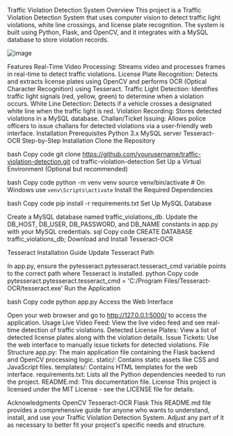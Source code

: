 Traffic Violation Detection System
Overview
This project is a Traffic Violation Detection System that uses computer vision to detect traffic light violations, white line crossings, and license plate recognition. The system is built using Python, Flask, and OpenCV, and it integrates with a MySQL database to store violation records.

![image](https://github.com/user-attachments/assets/796f5b0a-2dbb-4a89-9f71-712e2dbecf5c)


Features
Real-Time Video Processing: Streams video and processes frames in real-time to detect traffic violations.
License Plate Recognition: Detects and extracts license plates using OpenCV and performs OCR (Optical Character Recognition) using Tesseract.
Traffic Light Detection: Identifies traffic light signals (red, yellow, green) to determine when a violation occurs.
White Line Detection: Detects if a vehicle crosses a designated white line when the traffic light is red.
Violation Recording: Stores detected violations in a MySQL database.
Challan/Ticket Issuing: Allows police officers to issue challans for detected violations via a user-friendly web interface.
Installation
Prerequisites
Python 3.x
MySQL server
Tesseract-OCR
Step-by-Step Installation
Clone the Repository

bash
Copy code
git clone https://github.com/yourusername/traffic-violation-detection.git
cd traffic-violation-detection
Set Up a Virtual Environment (Optional but recommended)

bash
Copy code
python -m venv venv
source venv/bin/activate  # On Windows use `venv\Scripts\activate`
Install the Required Dependencies

bash
Copy code
pip install -r requirements.txt
Set Up MySQL Database

Create a MySQL database named traffic_violations_db.
Update the DB_HOST, DB_USER, DB_PASSWORD, and DB_NAME constants in app.py with your MySQL credentials.
sql
Copy code
CREATE DATABASE traffic_violations_db;
Download and Install Tesseract-OCR

Tesseract Installation Guide
Update Tesseract Path

In app.py, ensure the pytesseract.pytesseract.tesseract_cmd variable points to the correct path where Tesseract is installed.
python
Copy code
pytesseract.pytesseract.tesseract_cmd = 'C:/Program Files/Tesseract-OCR/tesseract.exe'
Run the Application

bash
Copy code
python app.py
Access the Web Interface

Open your web browser and go to http://127.0.0.1:5000/ to access the application.
Usage
Live Video Feed: View the live video feed and see real-time detection of traffic violations.
Detected License Plates: View a list of detected license plates along with the violation details.
Issue Tickets: Use the web interface to manually issue tickets for detected violations.
File Structure
app.py: The main application file containing the Flask backend and OpenCV processing logic.
static/: Contains static assets like CSS and JavaScript files.
templates/: Contains HTML templates for the web interface.
requirements.txt: Lists all the Python dependencies needed to run the project.
README.md: This documentation file.
License
This project is licensed under the MIT License - see the LICENSE file for details.

Acknowledgments
OpenCV
Tesseract-OCR
Flask
This README.md file provides a comprehensive guide for anyone who wants to understand, install, and use your Traffic Violation Detection System. Adjust any part of it as necessary to better fit your project's specific needs and structure.
